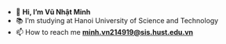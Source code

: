 - 👋 **Hi, I’m Vũ Nhật Minh**
- 📚 I’m studying at Hanoi University of Science and Technology
- 📫 How to reach me **minh.vn214919@sis.hust.edu.vn**

<!---
minnchan1403/minnchan1403 is a ✨ special ✨ repository because its `README.md` (this file) appears on your GitHub profile.
You can click the Preview link to take a look at your changes.
--->
